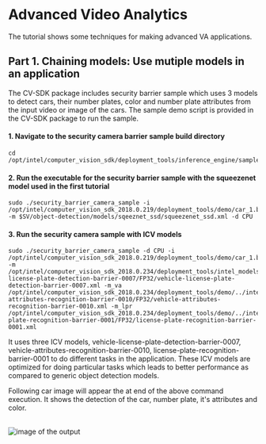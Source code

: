# Advanced Video Analytics
The tutorial shows some techniques for making advanced VA applications.

## Part 1. Chaining models: Use mutiple models in an application

The CV-SDK package includes security barrier sample which uses 3 models to detect cars, their number plates, color and number plate attributes from the input video or image of the cars. The sample demo script is provided in the CV-SDK package to run the sample. 

#### 1. Navigate to the security camera barrier sample build directory

	cd /opt/intel/computer_vision_sdk/deployment_tools/inference_engine/samples/build/intel64/Release
  
#### 2. Run the executable for the security barrier sample with the squeezenet model used in the first tutorial

	sudo ./security_barrier_camera_sample -i /opt/intel/computer_vision_sdk_2018.0.219/deployment_tools/demo/car_1.bmp -m $SV/object-detection/models/sqeeznet_ssd/squeezenet_ssd.xml -d CPU

#### 3. Run the security camera sample with ICV models 

    sudo ./security_barrier_camera_sample -d CPU -i /opt/intel/computer_vision_sdk_2018.0.219/deployment_tools/demo/car_1.bmp -m /opt/intel/computer_vision_sdk_2018.0.234/deployment_tools/intel_models/vehicle-license-plate-detection-barrier-0007/FP32/vehicle-license-plate-detection-barrier-0007.xml -m_va /opt/intel/computer_vision_sdk_2018.0.234/deployment_tools/demo/../intel_models/vehicle-attributes-recognition-barrier-0010/FP32/vehicle-attributes-recognition-barrier-0010.xml -m_lpr /opt/intel/computer_vision_sdk_2018.0.234/deployment_tools/demo/../intel_models/license-plate-recognition-barrier-0001/FP32/license-plate-recognition-barrier-0001.xml

It uses three ICV models, vehicle-license-plate-detection-barrier-0007, vehicle-attributes-recognition-barrier-0010, license-plate-recognition-barrier-0001 to do different tasks in the application. These ICV models are optimized for doing particular tasks which leads to better performance as compared to generic object detection models. 
 
Following car image will appear the at end of the above command execution. It shows the detection of the car, number plate, it's attributes and color.  
<br>

![image of the output](https://github.com/intel-iot-devkit/smart-video-workshop/blob/master/images/sampleop.png "car")

<br>

